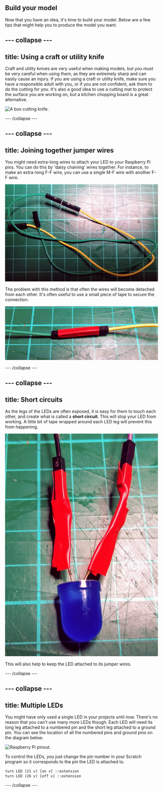 ## Build your model

Now that you have an idea, it's time to build your model. Below are a few tips that might help you to produce the model you want.

--- collapse ---
---
title: Using a craft or utility knife
---

Craft and utility knives are very useful when making models, but you must be very careful when using them, as they are extremely sharp and can easily cause an injury. If you are using a craft or utility knife, make sure you have a responsible adult with you, or if you are not confident, ask them to do the cutting for you. It's also a good idea to use a cutting mat to protect the surface you are working on, but a kitchen chopping board is a great alternative.

![A box cutting knife.](https://upload.wikimedia.org/wikipedia/commons/c/cf/Box-cutter.jpg)

--- /collapse ---

--- collapse ---
---
title: Joining together jumper wires
---

You might need extra-long wires to attach your LED to your Raspberry Pi pins. You can do this by 'daisy chaining' wires together. For instance, to make an extra-long F-F wire, you can use a single M-F wire with another F-F wire.

![An M-F wire attached to an F-F wire.](images/daisy-chain.jpg)

The problem with this method is that often the wires will become detached from each other. It's often useful to use a small piece of tape to secure the connection.

![An M-F wire taped to an F-F wire.](images/tape-daisy-chain.jpg)

--- /collapse ---

--- collapse ---
---
title: Short circuits
---

As the legs of the LEDs are often exposed, it is easy for them to touch each other, and create what is called a **short circuit**. This will stop your LED from working. A little bit of tape wrapped around each LED leg will prevent this from happening.

![An LED attached to jumper wires with tape insulating each LED leg.](images/insulated-led.jpg)

This will also help to keep the LED attached to its jumper wires.

--- /collapse ---

--- collapse ---
---
title: Multiple LEDs
---

You might have only used a single LED in your projects until now. There's no reason that you can't use many more LEDs though. Each LED will need its long leg attached to a numbered pin and the short leg attached to a ground pin. You can see the location of all the numbered pins and ground pins on the diagram below.

![Raspberry Pi pinout.](https://www.raspberrypi.org/documentation/usage/gpio/images/GPIO-Pinout-Diagram-2.png)

To control the LEDs, you just change the pin number in your Scratch program so it corresponds to the pin the LED is attached to.

```blocks3
turn LED (21 v) [on v] ::extension
turn LED (26 v) [off v] ::extension
```

--- /collapse ---
